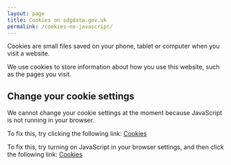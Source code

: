 ```yaml
---
layout: page
title: Cookies on sdgdata.gov.uk
permalink: /cookies-no-javascript/
---
```

Cookies are small files saved on your phone, tablet or computer when you visit a website.

We use cookies to store information about how you use this website, such as the pages you visit.

## Change your cookie settings

We cannot change your cookie settings at the moment because JavaScript is not running in your browser.

<p class="js-enabled-only">
To fix this, try clicking the following link: <a href="{{ site.baseurl }}/cookies-no-javascript/">Cookies</a>
</p>

<p class="js-disabled-only">
To fix this, try turning on JavaScript in your browser settings, and then click the following link: <a href="{{ site.baseurl }}/cookies-no-javascript/">Cookies</a>
</p>
